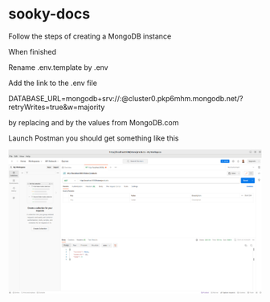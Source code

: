 # sooky-docs

Follow the steps of creating a MongoDB instance

When finished

Rename .env.template by .env

Add the link to the .env file

DATABASE_URL=mongodb+srv://<username>:<password>@cluster0.pkp6mhm.mongodb.net/?retryWrites=true&w=majority

by replacing <username> and <password> by the values from MongoDB.com

Launch Postman you should get something like this

![](https://github.com/nazimboudeffa/sooky-docs/blob/main/Capture%20d%E2%80%99%C3%A9cran%20du%202023-11-26%2016-50-02.png)

